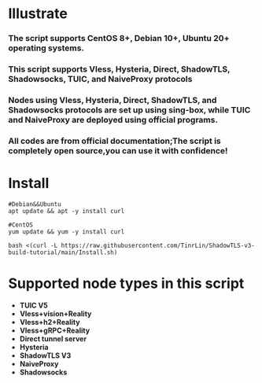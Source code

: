 # **Illustrate**
### The script supports CentOS 8+, Debian 10+, Ubuntu 20+ operating systems.
### This script supports Vless, Hysteria, Direct, ShadowTLS, Shadowsocks, TUIC, and NaiveProxy protocols
### Nodes using Vless, Hysteria, Direct, ShadowTLS, and Shadowsocks protocols are set up using sing-box, while TUIC and NaiveProxy are deployed using official programs.
### All codes are from official documentation;The script is completely open source,you can use it with confidence!

# **Install**
```
#Debian&&Ubuntu
apt update && apt -y install curl
```
```
#CentOS
yum update && yum -y install curl
```
```
bash <(curl -L https://raw.githubusercontent.com/TinrLin/ShadowTLS-v3-build-tutorial/main/Install.sh)
```
# **Supported node types in this script**
- **TUIC V5**
- **Vless+vision+Reality**
- **Vless+h2+Reality**
- **Vless+gRPC+Reality**
- **Direct tunnel server**
- **Hysteria**
- **ShadowTLS V3**
- **NaiveProxy**
- **Shadowsocks**

